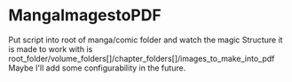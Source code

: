# MangaImagestoPDF

Put script into root of manga/comic folder and watch the magic
Structure it is made to work with is root_folder/volume_folders\[\]/chapter_folders\[\]/images_to_make_into_pdf
Maybe I'll add some configurability in the future.